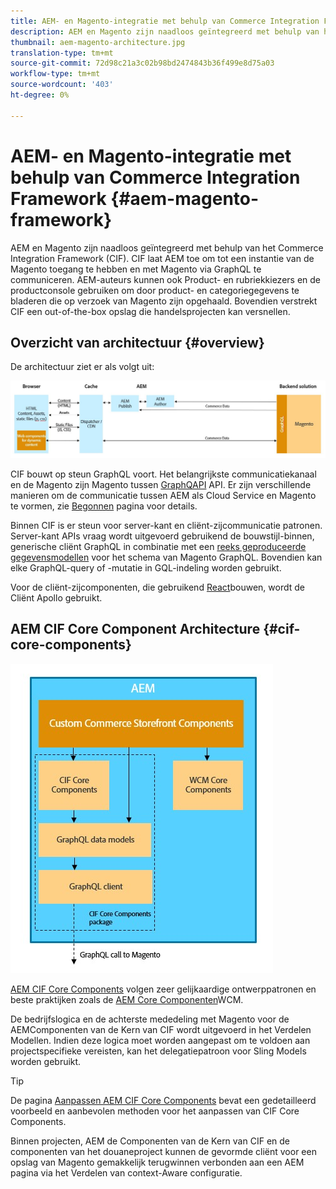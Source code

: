 ```yaml
---
title: AEM- en Magento-integratie met behulp van Commerce Integration Framework
description: AEM en Magento zijn naadloos geïntegreerd met behulp van het Commerce Integration Framework (CIF). CIF laat AEM toe om tot een instantie van de Magento toegang te hebben en met Magento via GraphQL te communiceren. AEM-auteurs kunnen ook Product- en rubriekkiezers en de productconsole gebruiken om door product- en categoriegegevens te bladeren die op verzoek van Magento zijn opgehaald. Bovendien verstrekt CIF een out-of-the-box opslag die handelsprojecten kan versnellen.
thumbnail: aem-magento-architecture.jpg
translation-type: tm+mt
source-git-commit: 72d98c21a3c02b98bd2474843b36f499e8d75a03
workflow-type: tm+mt
source-wordcount: '403'
ht-degree: 0%

---
```



# AEM- en Magento-integratie met behulp van Commerce Integration Framework {#aem-magento-framework}

AEM en Magento zijn naadloos geïntegreerd met behulp van het Commerce Integration Framework (CIF). CIF laat AEM toe om tot een instantie van de Magento toegang te hebben en met Magento via GraphQL te communiceren. AEM-auteurs kunnen ook Product- en rubriekkiezers en de productconsole gebruiken om door product- en categoriegegevens te bladeren die op verzoek van Magento zijn opgehaald. Bovendien verstrekt CIF een out-of-the-box opslag die handelsprojecten kan versnellen.

## Overzicht van architectuur {#overview}

De architectuur ziet er als volgt uit:

![Overzicht van CIF-architectuur](../assets/AEM_Magento_Architecture.JPG)

CIF bouwt op steun GraphQL voort. Het belangrijkste communicatiekanaal en de Magento zijn Magento tussen [GraphQAPI](https://devdocs.magento.com/guides/v2.4/graphql/) API. Er zijn verschillende manieren om de communicatie tussen AEM als Cloud Service en Magento te vormen, zie [Begonnen](../getting-started.md) pagina voor details.

Binnen CIF is er steun voor server-kant en cliënt-zijcommunicatie patronen.
Server-kant APIs vraag wordt uitgevoerd gebruikend de bouwstijl-binnen, generische cliënt [](https://github.com/adobe/commerce-cif-graphql-client) GraphQL in combinatie met een [reeks geproduceerde gegevensmodellen](https://github.com/adobe/commerce-cif-magento-graphql) voor het schema van Magento GraphQL. Bovendien kan elke GraphQL-query of -mutatie in GQL-indeling worden gebruikt.

Voor de cliënt-zijcomponenten, die gebruikend [React](https://reactjs.org/)bouwen, wordt de Cliënt [](https://www.apollographql.com/docs/react/) Apollo gebruikt.

## AEM CIF Core Component Architecture {#cif-core-components}

![AEM CIF Core Component Architecture](../assets/cif-component-architecture.jpg)

[AEM CIF Core Components](https://github.com/adobe/aem-core-cif-components) volgen zeer gelijkaardige ontwerppatronen en beste praktijken zoals de [AEM Core Componenten](https://github.com/adobe/aem-core-wcm-components)WCM.

De bedrijfslogica en de achterste mededeling met Magento voor de AEMComponenten van de Kern van CIF wordt uitgevoerd in het Verdelen Modellen. Indien deze logica moet worden aangepast om te voldoen aan projectspecifieke vereisten, kan het delegatiepatroon voor Sling Models worden gebruikt.

>[!TIP]
>
>De pagina [Aanpassen AEM CIF Core Components](../customizing/customize-cif-components.md) bevat een gedetailleerd voorbeeld en aanbevolen methoden voor het aanpassen van CIF Core Components.

Binnen projecten, AEM de Componenten van de Kern van CIF en de componenten van het douaneproject kunnen de gevormde cliënt voor een opslag van Magento gemakkelijk terugwinnen verbonden aan een AEM pagina via het Verdelen van context-Aware configuratie.
